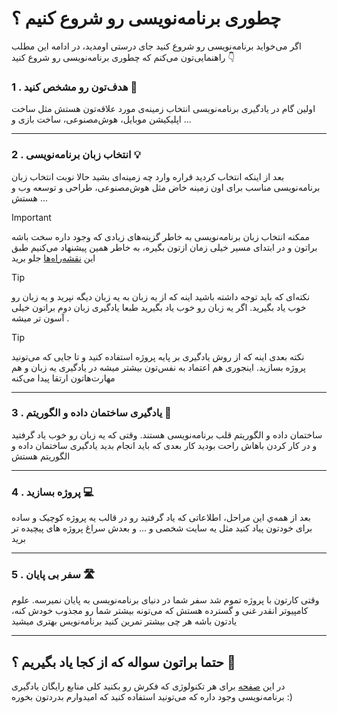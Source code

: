 # چطوری برنامه‌نویسی رو شروع کنیم ؟

اگر می‌خواید برنامه‌نویسی رو شروع کنید جای درستی اومدید، در ادامه این مطلب راهنمایی‌تون می‌کنم که چطوری برنامه‌نویسی رو شروع کنید 👇


### 1 . هدف‌تون رو مشخص کنید 🚩
اولین گام در یادگیری برنامه‌نویسی انتخاب زمینه‌ی مورد علاقه‌تون هستش مثل ساخت اپلیکیشن موبایل، هوش‌مصنوعی، ساخت بازی و ...
___
### 2 . انتخاب زبان برنامه‌نویسی 💡
بعد از اینکه انتخاب کردید قراره وارد چه زمینه‌ای بشید حالا نوبت انتخاب زبان برنامه‌نویسی مناسب برای اون زمینه خاض مثل هوش‌مصنوعی، طراحی و توسعه وب و ... هستش

 > [!IMPORTANT]
> ممکنه انتخاب زبان‌ برنامه‌نویسی به خاطر گزینه‌های زیادی که وجود داره سخت باشه براتون و در ابتدای مسیر خیلی زمان ازتون بگیره، به خاطر همین پیشنهاد می‌کنیم طبق این  [نقشه‌راه‌ها](https://github.com/barnamenevisi/roadmap) جلو برید


> [!TIP]
> نکته‌ای که باید توجه داشته باشید اینه که از یه زبان به یه زبان دیگه نپرید و یه زبان رو خوب یاد بگیرید. اگر یه زبان رو خوب یاد بگیرید طبعا یادگیری زبان دوم براتون خیلی آسون تر میشه .

> [!TIP]
> نکته بعدی اینه که از روش یادگیری بر پایه‌ پروژه استفاده کنید و تا جایی که می‌تونید پروژه بسازید. اینجوری هم اعتماد به نفس‌تون بیشتر میشه در یادگیری یه زبان و هم مهارت‌هاتون ارتقا پیدا می‌کنه
___

### 3 . یادگیری ساختمان داده و الگوریتم 📍
ساختمان داده و الگوریتم قلب برنامه‌نویسی هستند. وقتی که یه زبان رو خوب یاد گرفتید و در کار کردن باهاش راحت بودید کار بعدی که باید انجام بدید یادگیری ساختمان داده و الگوریتم هستش

___

### 4 . پروژه بسازید 💻
بعد از همه‌ي این مراحل، اطلاعاتی که یاد گرفتید رو در قالب یه پروژه کوچیک و ساده برای خودتون پیاد کنید مثل یه سایت شخصی و ... و بعدش سراغ پروژه های پیچیده تر برید
___

### 5 . سفر بی پایان 🛣️
وقتی کارتون با پروژه تموم شد سفر شما در دنیای برنامه‌نویسی به پایان نمیرسه. علوم کامپیوتر انقدر غنی و گسترده هستش که ‌می‌تونه بیشتر شما رو مجذوب خودش کنه، یادتون باشه هر چی بیشتر تمرین کنید برنامه‌نویس بهتری میشید
___
## حتما براتون سواله که از کجا یاد بگیریم ؟ 🤔
در این [صفحه](https://github.com/barnamenevisi/free-resources) برای هر تکنولوژی که فکرش رو بکنید کلی منابع رایگان یادگیری برنامه‌نویسی وجود داره که‌ می‌تونید استفاده کنید که امیدوارم بدردتون بخوره :)
